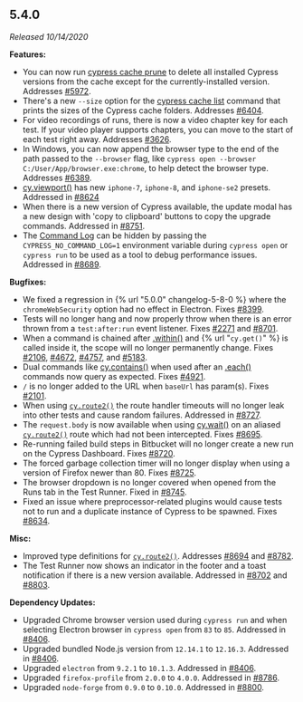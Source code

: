 ## 5.4.0

*Released 10/14/2020*

**Features:**

- You can now run [cypress cache prune](/guides/guides/command-line#cypress-cache-prune) to delete all installed Cypress versions from the cache except for the currently-installed version. Addresses [#5972](https://github.com/cypress-io/cypress/issues/5972).
- There's a new `--size` option for the [cypress cache list](/guides/guides/command-line#cypress-cache-list) command that prints the sizes of the Cypress cache folders. Addresses [#6404](https://github.com/cypress-io/cypress/issues/6404).
- For video recordings of runs, there is now a video chapter key for each test. If your video player supports chapters, you can move to the start of each test right away. Addresses [#3626](https://github.com/cypress-io/cypress/issues/3626).
- In Windows, you can now append the browser type to the end of the path passed to the `--browser` flag, like `cypress open --browser C:/User/App/browser.exe:chrome`, to help detect the browser type. Addresses [#6389](https://github.com/cypress-io/cypress/issues/6389).
- [cy.viewport()](/api/commands/viewport) has new `iphone-7`, `iphone-8`, and `iphone-se2` presets. Addressed in [#8624](https://github.com/cypress-io/cypress/issues/8624)
- When there is a new version of Cypress available, the update modal has a new design with 'copy to clipboard' buttons to copy the upgrade commands. Addressed in [#8751](https://github.com/cypress-io/cypress/issues/8751).
- The [Command Log](/guides/core-concepts/test-runner#Command-Log) can be hidden by passing the `CYPRESS_NO_COMMAND_LOG=1` environment variable during `cypress open` or `cypress run` to be used as a tool to debug performance issues. Addressed in [#8689](https://github.com/cypress-io/cypress/issues/8689).

**Bugfixes:**

- We fixed a regression in {% url "5.0.0" changelog-5-8-0 %}  where the `chromeWebSecurity` option had no effect in Electron. Fixes [#8399](https://github.com/cypress-io/cypress/issues/8399).
- Tests will no longer hang and now properly throw when there is an error thrown from a `test:after:run` event listener. Fixes [#2271](https://github.com/cypress-io/cypress/issues/2271) and [#8701](https://github.com/cypress-io/cypress/issues/8701).
- When a command is chained after [.within()](/api/commands/within) and {% url "`cy.get()`" %} is called inside it, the scope will no longer permanently change. Fixes [#2106](https://github.com/cypress-io/cypress/issues/2106), [#4672](https://github.com/cypress-io/cypress/issues/4672), [#4757](https://github.com/cypress-io/cypress/issues/4757), and [#5183](https://github.com/cypress-io/cypress/issues/5183).
- Dual commands like [cy.contains()](/api/commands/contains) when used after an [.each()](/api/commands/each) commands now query as expected. Fixes [#4921](https://github.com/cypress-io/cypress/issues/4921).
- `/` is no longer added to the URL when `baseUrl` has param(s). Fixes [#2101](https://github.com/cypress-io/cypress/issues/2101).
- When using [`cy.route2()`](http) the route handler timeouts will no longer leak into other tests and cause random failures. Addressed in [#8727](https://github.com/cypress-io/cypress/issues/8727).
- The `request.body` is now available when using [cy.wait()](/api/commands/wait) on an aliased [`cy.route2()`](http) route which had not been intercepted. Fixes [#8695](https://github.com/cypress-io/cypress/issues/8695).
- Re-running failed build steps in Bitbucket will no longer create a new run on the Cypress Dashboard. Fixes [#8720](https://github.com/cypress-io/cypress/issues/8720).
- The forced garbage collection timer will no longer display when using a version of Firefox newer than 80. Fixes [#8725](https://github.com/cypress-io/cypress/issues/8725).
- The browser dropdown is no longer covered when opened from the Runs tab in the Test Runner. Fixed in [#8745](https://github.com/cypress-io/cypress/issues/8745).
- Fixed an issue where preprocessor-related plugins would cause tests not to run and a duplicate instance of Cypress to be spawned. Fixes [#8634](https://github.com/cypress-io/cypress/issues/8634).

**Misc:**

- Improved type definitions for [`cy.route2()`](http). Addresses [#8694](https://github.com/cypress-io/cypress/issues/8694) and [#8782](https://github.com/cypress-io/cypress/issues/8782).
- The Test Runner now shows an indicator in the footer and a toast notification if there is a new version available. Addressed in [#8702](https://github.com/cypress-io/cypress/issues/8702) and [#8803](https://github.com/cypress-io/cypress/issues/8803).

**Dependency Updates:**

- Upgraded Chrome browser version used during `cypress run` and when selecting Electron browser in `cypress open` from `83` to `85`. Addressed in [#8406](https://github.com/cypress-io/cypress/pull/8406).
- Upgraded bundled Node.js version from `12.14.1` to `12.16.3`. Addressed in [#8406](https://github.com/cypress-io/cypress/pull/8406).
- Upgraded `electron` from `9.2.1` to `10.1.3`. Addressed in [#8406](https://github.com/cypress-io/cypress/pull/8406).
- Upgraded `firefox-profile` from `2.0.0` to `4.0.0`. Addressed in [#8786](https://github.com/cypress-io/cypress/pull/8786).
- Upgraded `node-forge` from `0.9.0` to `0.10.0`. Addressed in [#8800](https://github.com/cypress-io/cypress/pull/8800).

